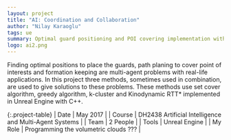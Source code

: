 ```yaml
---
layout: project
title: "AI: Coordination and Collaboration"
author: "Nilay Karaoglu"
tags: ue
summary: Optimal guard positioning and POI covering implementation with RRT* and K-Means Clustering in Unreal Engine using C++.
logo: ai2.png
---
```


Finding optimal positions to place the guards, path planing to cover point of interests and formation keeping are multi-agent problems with real-life applications. In this project three methods, sometimes used in combination, are used to give solutions to these problems. These methods use set cover algorithm, greedy algorithm, k-cluster and Kinodynamic RTT* implemented in Unreal Engine with C++.


{:.project-table}
| Date | May 2017 |
| Course | DH2438 Artificial Intelligence and Multi-Agent Systems |
| Team | 2 People |
| Tools | Unreal Engine |
| My Role | Programming the volumetric clouds ??? |

